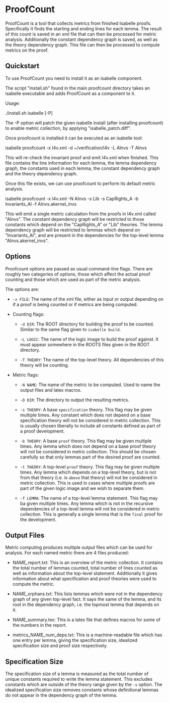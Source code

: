 
ProofCount
==========

ProofCount is a tool that collects metrics from finished
Isabelle proofs. Specifically it finds the starting and ending
lines for each lemma.
The result of this count is saved in
an xml file that can then be processed for metric analysis.
Additionally the constant dependency graph is saved,
as well as the theory dependency graph. This file
can then be processed to compute metrics on the proof.


Quickstart
----------

To use ProofCount you need to install it as an isabelle component.

The script "install.sh" found in the main proofcount directory
takes an isabelle executable and adds ProofCount as a component to it.

Usage:

   ./install.sh isabelle [-P]

The -P option will patch the given isabelle install (after installing proofcount)
to enable metric collection, by applying "isabelle\_patch.diff".


Once proofcount is installed it can be executed as an isabelle tool:

   isabelle proofcount -x l4v.xml -d ~/verification/l4v -L AInvs -T AInvs

This will re-check the invariant proof and emit l4v.xml when finished. This
file contains the line information for each lemma, the lemma dependency graph,
the constants used in each lemma, the constant dependency graph and the theory
dependency graph.

Once this file exists, we can use proofcount to perform its default metric analysis.

   isabelle proofcount -x l4v.xml -N AInvs -s Lib -s CapRights\_A -b Invariants\_AI -f AInvs.akernel\_invs

This will emit a single metric calculation from the proofs in l4v.xml called "AInvs". The constant
dependency graph will be restricted to those constants which depend on the "CapRights\_A" or "Lib" theories.
The lemma dependency graph will be restricted to lemmas which depend on "Invariants\_AI", and
are present in the dependencies for the top-level lemma "AInvs.akernel\_invs".

Options
-------
Proofcount options are passed as usual command-line flags. There are roughly two categories of options,
those which affect the actual proof counting and those which are used as part of the metric analysis.


The options are:

  * `-x FILE`: The name of the xml file, either as input or output depending on
    if a proof is being counted or if metrics are being computed.

  * Counting flags:

    * `-d DIR`: The ROOT directory for building the proof to be counted.
      Similar to the same flag given to `isabelle build`.

    * `-L LOGIC`: The name of the logic image to build the proof against. It must
      appear somewhere in the ROOTS files given in the ROOT directory.

    * `-T THEORY`: The name of the top-level theory. All dependencies of this
      theory will be counting.

  * Metric flags:

    * `-N NAME`: The name of the metric to be computed. Used to name the output files and
      latex macros.

    * `-D DIR`: The directory to output the resulting metrics.

    * `-s THEORY`: A base `specification` theory. This flag may be given multiple times.
      Any constant which does not depend on a base specification theory will not be considered
      in metric collection. This is usually chosen liberally to include all constants defined as
      part of a proof development.

    * `-b THEORY`: A base `proof` theory. This flag may be given multiple times.
      Any lemma which does not depend on a base proof theory will not be considered in
      metric collection. This should be chosen carefully so that only lemmas
      part of the desired proof are counted.

    * `-t THEORY`: A top-level `proof` theory. This flag may be given multiple times.
      Any lemma which depends on a top-level theory, but is not from that theory
      (i.e. is `above` that theory) will not be considered in metric collection.
      This is used in cases where multiple proofs are part of the given logic image
      and we wish to separate them.


    * `-f LEMMA`: The name of a top-level lemma statement. This flag may ba given multiple times.
      Any lemma which is not in the recursive dependencies of a top-level lemma will
      not be considered in metric collection. This is generally a single lemma that
      is the `final` proof for the development.


Output Files
------------

Metric computing produces multiple output files which can be used for analysis. For each
named metric there are 4 files produced:

  * NAME\_report.txt: This is an overview of the metric collection. It contains the total
    number of lemmas counted, total number of lines counted as well as information
    about the top-level statement. Additionally it gives information about what
    specification and proof theories were used to compute the metric.

  * NAME\_orphans.txt: This lists lemmas which were not in the dependency graph
    of any given top-level fact. It says the same of the lemma, and its root
    in the dependency graph, i.e. the topmost lemma that depends on it.

  * NAME\_summary.tex: This is a latex file that defines
    macros for some of the numbers in the report.

  * metrics\_NAME\_num\_deps.txt: This is a machine-readable file which
    has one entry per lemma, giving the specification size, idealized
    specification size and proof size respectively.


Specification Size
------------------

The specification size of a lemma is measured as the total number of unique constants
required to write the lemma statement. This excludes constants which are outside
of the theory range given by the `-s` option. The idealized specification size
removes constants whose definitional lemmas do not appear in the dependency
graph of the lemma.
